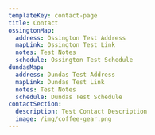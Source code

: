 ```yaml
---
templateKey: contact-page
title: Contact
ossingtonMap:
  address: Ossington Test Address
  mapLink: Ossington Test Link
  notes: Test Notes
  schedule: Ossington Test Schedule
dundasMap:
  address: Dundas Test Address
  mapLink: Dundas Test Link
  notes: Test Notes
  schedule: Dundas Test Schedule
contactSection:
  description: Test Contact Description
  image: /img/coffee-gear.png
---
```


